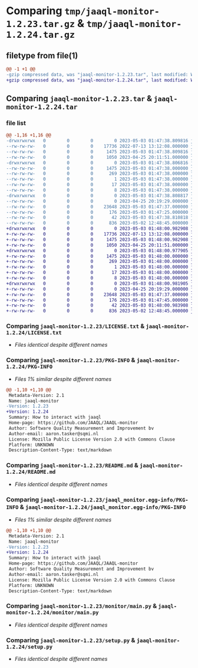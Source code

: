 # Comparing `tmp/jaaql-monitor-1.2.23.tar.gz` & `tmp/jaaql-monitor-1.2.24.tar.gz`

## filetype from file(1)

```diff
@@ -1 +1 @@
-gzip compressed data, was "jaaql-monitor-1.2.23.tar", last modified: Wed May  3 01:47:38 2023, max compression
+gzip compressed data, was "jaaql-monitor-1.2.24.tar", last modified: Wed May  3 01:48:00 2023, max compression
```

## Comparing `jaaql-monitor-1.2.23.tar` & `jaaql-monitor-1.2.24.tar`

### file list

```diff
@@ -1,16 +1,16 @@
-drwxrwxrwx   0        0        0        0 2023-05-03 01:47:38.809816 jaaql-monitor-1.2.23/
--rw-rw-rw-   0        0        0    17736 2022-07-13 13:12:08.000000 jaaql-monitor-1.2.23/LICENSE.txt
--rw-rw-rw-   0        0        0     1475 2023-05-03 01:47:38.809816 jaaql-monitor-1.2.23/PKG-INFO
--rw-rw-rw-   0        0        0     1050 2023-04-25 20:11:51.000000 jaaql-monitor-1.2.23/README.md
-drwxrwxrwx   0        0        0        0 2023-05-03 01:47:38.806816 jaaql-monitor-1.2.23/jaaql_monitor.egg-info/
--rw-rw-rw-   0        0        0     1475 2023-05-03 01:47:38.000000 jaaql-monitor-1.2.23/jaaql_monitor.egg-info/PKG-INFO
--rw-rw-rw-   0        0        0      269 2023-05-03 01:47:38.000000 jaaql-monitor-1.2.23/jaaql_monitor.egg-info/SOURCES.txt
--rw-rw-rw-   0        0        0        1 2023-05-03 01:47:38.000000 jaaql-monitor-1.2.23/jaaql_monitor.egg-info/dependency_links.txt
--rw-rw-rw-   0        0        0       17 2023-05-03 01:47:38.000000 jaaql-monitor-1.2.23/jaaql_monitor.egg-info/requires.txt
--rw-rw-rw-   0        0        0        8 2023-05-03 01:47:38.000000 jaaql-monitor-1.2.23/jaaql_monitor.egg-info/top_level.txt
-drwxrwxrwx   0        0        0        0 2023-05-03 01:47:38.808817 jaaql-monitor-1.2.23/monitor/
--rw-rw-rw-   0        0        0        0 2023-04-25 20:19:29.000000 jaaql-monitor-1.2.23/monitor/__init__.py
--rw-rw-rw-   0        0        0    23648 2023-05-03 01:47:37.000000 jaaql-monitor-1.2.23/monitor/main.py
--rw-rw-rw-   0        0        0      176 2023-05-03 01:47:25.000000 jaaql-monitor-1.2.23/monitor/version.py
--rw-rw-rw-   0        0        0       42 2023-05-03 01:47:38.810818 jaaql-monitor-1.2.23/setup.cfg
--rw-rw-rw-   0        0        0      836 2023-05-02 12:48:45.000000 jaaql-monitor-1.2.23/setup.py
+drwxrwxrwx   0        0        0        0 2023-05-03 01:48:00.982908 jaaql-monitor-1.2.24/
+-rw-rw-rw-   0        0        0    17736 2022-07-13 13:12:08.000000 jaaql-monitor-1.2.24/LICENSE.txt
+-rw-rw-rw-   0        0        0     1475 2023-05-03 01:48:00.982908 jaaql-monitor-1.2.24/PKG-INFO
+-rw-rw-rw-   0        0        0     1050 2023-04-25 20:11:51.000000 jaaql-monitor-1.2.24/README.md
+drwxrwxrwx   0        0        0        0 2023-05-03 01:48:00.977905 jaaql-monitor-1.2.24/jaaql_monitor.egg-info/
+-rw-rw-rw-   0        0        0     1475 2023-05-03 01:48:00.000000 jaaql-monitor-1.2.24/jaaql_monitor.egg-info/PKG-INFO
+-rw-rw-rw-   0        0        0      269 2023-05-03 01:48:00.000000 jaaql-monitor-1.2.24/jaaql_monitor.egg-info/SOURCES.txt
+-rw-rw-rw-   0        0        0        1 2023-05-03 01:48:00.000000 jaaql-monitor-1.2.24/jaaql_monitor.egg-info/dependency_links.txt
+-rw-rw-rw-   0        0        0       17 2023-05-03 01:48:00.000000 jaaql-monitor-1.2.24/jaaql_monitor.egg-info/requires.txt
+-rw-rw-rw-   0        0        0        8 2023-05-03 01:48:00.000000 jaaql-monitor-1.2.24/jaaql_monitor.egg-info/top_level.txt
+drwxrwxrwx   0        0        0        0 2023-05-03 01:48:00.981905 jaaql-monitor-1.2.24/monitor/
+-rw-rw-rw-   0        0        0        0 2023-04-25 20:19:29.000000 jaaql-monitor-1.2.24/monitor/__init__.py
+-rw-rw-rw-   0        0        0    23648 2023-05-03 01:47:37.000000 jaaql-monitor-1.2.24/monitor/main.py
+-rw-rw-rw-   0        0        0      176 2023-05-03 01:47:45.000000 jaaql-monitor-1.2.24/monitor/version.py
+-rw-rw-rw-   0        0        0       42 2023-05-03 01:48:00.983908 jaaql-monitor-1.2.24/setup.cfg
+-rw-rw-rw-   0        0        0      836 2023-05-02 12:48:45.000000 jaaql-monitor-1.2.24/setup.py
```

### Comparing `jaaql-monitor-1.2.23/LICENSE.txt` & `jaaql-monitor-1.2.24/LICENSE.txt`

 * *Files identical despite different names*

### Comparing `jaaql-monitor-1.2.23/PKG-INFO` & `jaaql-monitor-1.2.24/PKG-INFO`

 * *Files 1% similar despite different names*

```diff
@@ -1,10 +1,10 @@
 Metadata-Version: 2.1
 Name: jaaql-monitor
-Version: 1.2.23
+Version: 1.2.24
 Summary: How to interact with jaaql
 Home-page: https://github.com/JAAQL/JAAQL-monitor
 Author: Software Quality Measurement and Improvement bv
 Author-email: aaron.tasker@sqmi.nl
 License: Mozilla Public License Version 2.0 with Commons Clause
 Platform: UNKNOWN
 Description-Content-Type: text/markdown
```

### Comparing `jaaql-monitor-1.2.23/README.md` & `jaaql-monitor-1.2.24/README.md`

 * *Files identical despite different names*

### Comparing `jaaql-monitor-1.2.23/jaaql_monitor.egg-info/PKG-INFO` & `jaaql-monitor-1.2.24/jaaql_monitor.egg-info/PKG-INFO`

 * *Files 1% similar despite different names*

```diff
@@ -1,10 +1,10 @@
 Metadata-Version: 2.1
 Name: jaaql-monitor
-Version: 1.2.23
+Version: 1.2.24
 Summary: How to interact with jaaql
 Home-page: https://github.com/JAAQL/JAAQL-monitor
 Author: Software Quality Measurement and Improvement bv
 Author-email: aaron.tasker@sqmi.nl
 License: Mozilla Public License Version 2.0 with Commons Clause
 Platform: UNKNOWN
 Description-Content-Type: text/markdown
```

### Comparing `jaaql-monitor-1.2.23/monitor/main.py` & `jaaql-monitor-1.2.24/monitor/main.py`

 * *Files identical despite different names*

### Comparing `jaaql-monitor-1.2.23/setup.py` & `jaaql-monitor-1.2.24/setup.py`

 * *Files identical despite different names*

